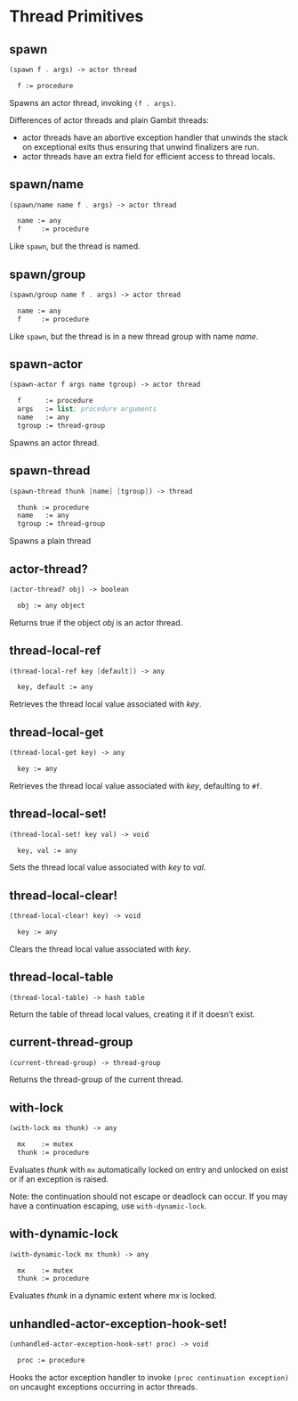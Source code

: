 # Thread Primitives
## spawn
``` scheme
(spawn f . args) -> actor thread

  f := procedure
```

Spawns an actor thread, invoking `(f . args)`.

Differences of actor threads and plain Gambit threads:
- actor threads have an abortive exception handler that unwinds the stack
  on exceptional exits thus ensuring that unwind finalizers are run.
- actor threads have an extra field for efficient access to thread locals.

## spawn/name
``` scheme
(spawn/name name f . args) -> actor thread

  name := any
  f     := procedure
```

Like `spawn`, but the thread is named.

## spawn/group
``` scheme
(spawn/group name f . args) -> actor thread

  name := any
  f     := procedure
```

Like `spawn`, but the thread is in a new thread group with name *name*.

## spawn-actor
``` scheme
(spawn-actor f args name tgroup) -> actor thread

  f      := procedure
  args   := list; procedure arguments
  name   := any
  tgroup := thread-group
```

Spawns an actor thread.

## spawn-thread
``` scheme
(spawn-thread thunk [name] [tgroup]) -> thread

  thunk := procedure
  name   := any
  tgroup := thread-group
```

Spawns a plain thread

## actor-thread?
``` scheme
(actor-thread? obj) -> boolean

  obj := any object
```

Returns true if the object *obj* is an actor thread.

## thread-local-ref
``` scheme
(thread-local-ref key [default]) -> any

  key, default := any
```

Retrieves the thread local value associated with *key*.

## thread-local-get
``` scheme
(thread-local-get key) -> any

  key := any
```

Retrieves the thread local value associated with *key*, defaulting to `#f`.

## thread-local-set!
``` scheme
(thread-local-set! key val) -> void

  key, val := any
```

Sets the thread local value associated with *key* to *val*.

## thread-local-clear!
``` scheme
(thread-local-clear! key) -> void

  key := any
```

Clears the thread local value associated with *key*.

## thread-local-table
```
(thread-local-table) -> hash table
```

Return the table of thread local values, creating it if it doesn't exist.


## current-thread-group
``` scheme
(current-thread-group) -> thread-group
```

Returns the thread-group of the current thread.

## with-lock
``` scheme
(with-lock mx thunk) -> any

  mx    := mutex
  thunk := procedure
```

Evaluates *thunk* with `mx` automatically locked on entry and unlocked on exist or if an exception is raised.

Note: the continuation should not escape or deadlock can occur. If you
may have a continuation escaping, use `with-dynamic-lock`.

## with-dynamic-lock
``` scheme
(with-dynamic-lock mx thunk) -> any

  mx    := mutex
  thunk := procedure
```

Evaluates *thunk* in a dynamic extent where *mx* is locked.

## unhandled-actor-exception-hook-set!
``` scheme
(unhandled-actor-exception-hook-set! proc) -> void

  proc := procedure
```

Hooks the actor exception handler to invoke `(proc continuation exception)` on uncaught
exceptions occurring in actor threads.
